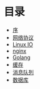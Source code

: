 # 目录

* [序](README.md)
* [网络协议]()
* [Linux IO]()
* [nginx]()
* [Golang]()
* [缓存]()
* [消息队列]()
* [数据库]()
 

